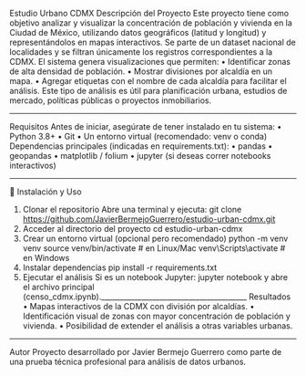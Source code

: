Estudio Urbano CDMX
Descripción del Proyecto
Este proyecto tiene como objetivo analizar y visualizar la concentración de población y vivienda en la Ciudad de México, utilizando datos geográficos (latitud y longitud) y representándolos en mapas interactivos.
Se parte de un dataset nacional de localidades y se filtran únicamente los registros correspondientes a la CDMX. El sistema genera visualizaciones que permiten:
•	Identificar zonas de alta densidad de población.
•	Mostrar divisiones por alcaldía en un mapa.
•	Agregar etiquetas con el nombre de cada alcaldía para facilitar el análisis.
Este tipo de análisis es útil para planificación urbana, estudios de mercado, políticas públicas o proyectos inmobiliarios.
________________________________________
Requisitos
Antes de iniciar, asegúrate de tener instalado en tu sistema:
•	Python 3.8+
•	Git
•	Un entorno virtual (recomendado: venv o conda)
Dependencias principales (indicadas en requirements.txt):
•	pandas
•	geopandas
•	matplotlib / folium
•	jupyter (si deseas correr notebooks interactivos)
________________________________________
🚀 Instalación y Uso
1. Clonar el repositorio
Abre una terminal y ejecuta:
git clone https://github.com/JavierBermejoGuerrero/estudio-urban-cdmx.git
2. Acceder al directorio del proyecto
cd estudio-urban-cdmx
3. Crear un entorno virtual (opcional pero recomendado)
python -m venv venv
source venv/bin/activate   # en Linux/Mac
venv\Scripts\activate      # en Windows
4. Instalar dependencias
pip install -r requirements.txt
5. Ejecutar el análisis
Si es un notebook Jupyter:
jupyter notebook
y abre el archivo principal (censo_cdmx.ipynb).________________________________________
Resultados
•	Mapas interactivos de la CDMX con división por alcaldías.
•	Identificación visual de zonas con mayor concentración de población y vivienda.
•	Posibilidad de extender el análisis a otras variables urbanas.
________________________________________
Autor
Proyecto desarrollado por Javier Bermejo Guerrero como parte de una prueba técnica profesional para análisis de datos urbanos.
